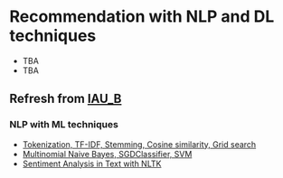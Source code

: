 # Recommendation with NLP and DL techniques
- TBA
- TBA




## Refresh from [IAU_B](https://github.com/FIIT-IAU/IAU-course)

### NLP with ML techniques

- [Tokenization, TF-IDF, Stemming, Cosine similarity, Grid search](https://github.com/FIIT-IAU/IAU-course/blob/main/exercises/week-09/IAU_01_natural_language_processing_with_machine_learning.ipynb)
- [Multinomial Naive Bayes, SGDClassifier, SVM](https://github.com/FIIT-IAU/IAU-course/blob/main/exercises/week-09/IAU_01_natural_language_processing_with_machine_learning.ipynb)
- [Sentiment Analysis in Text with NLTK](https://github.com/FIIT-IAU/IAU-course/blob/main/exercises/week-09/IAU_02_sentiment_analysis_in_text.ipynb)
